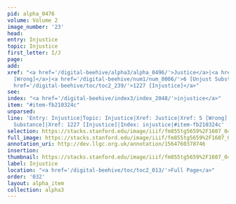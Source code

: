 ```yaml
---
pid: alpha_0476
volume: Volume 2
image_number: '23'
head: 
entry: Injustice
topic: Injustice
first_letter: I/J
page: 
add: 
xref: "<a href='/digital-beehive/alpha3/alpha_0496/'>Justice</a>|<a href='/digital-beehive/num1/num_0005/'>5
  [Wrong]</a>|<a href='/digital-beehive/num1/num_0006/'>6 [Unjust Substance]</a>|<a
  href='/digital-beehive/toc/toc2_239/'>1227 [Injustice]</a>"
see: 
index: "<a href='/digital-beehive/index3/index_2048/'>injustice</a>"
item: "#item-fb210324c"
unparsed: 
line: 'Entry: Injustice|Topic: Injustice|Xref: Justice|Xref: 5 [Wrong]|Xref: 6 [Unjust
  Substance]|Xref: 1227 [Injustice]|Index: injustice|#item-fb210324c'
selection: https://stacks.stanford.edu/image/iiif/fm855tg5659%2F1607_0490/318,2029,3045,811/full/0/default.jpg
full_image: https://stacks.stanford.edu/image/iiif/fm855tg5659%2F1607_0490/full/full/0/default.jpg
annotation_uri: http://dev.llgc.org.uk/annotation/1564760378746
insertion: 
thumbnail: https://stacks.stanford.edu/image/iiif/fm855tg5659%2F1607_0490/318,2029,600,180/250,/0/default.jpg
label: Injustice
location: "<a href='/digital-beehive/toc/toc2_013/'>Full Page</a>"
order: '032'
layout: alpha_item
collection: alpha3
---
```

